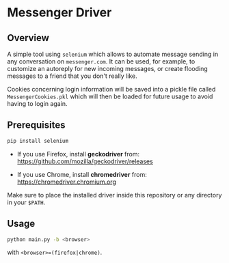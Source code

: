 # Messenger Driver

## Overview

A simple tool using `selenium` which allows to automate message sending 
in any conversation on `messenger.com`. It can be used, for example, to 
customize an autoreply for new incoming messages, or create flooding messages 
to a friend that you don't really like.

Cookies concerning login information will be saved into a pickle file called 
`MessengerCookies.pkl` which will then be loaded for future usage to avoid 
having to login again.

## Prerequisites

```bash
pip install selenium
```

- If you use Firefox, install **geckodriver** from:
https://github.com/mozilla/geckodriver/releases

- If you use Chrome, install **chromedriver** from:
https://chromedriver.chromium.org

Make sure to place the installed driver inside this repository or any directory
in your `$PATH`.

## Usage

```bash
python main.py -b <browser>
```
with `<browser>=(firefox|chrome)`.